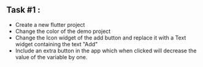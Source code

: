 ## Task #1 : 
* Create a new flutter project
* Change the color of the demo project
* Change the Icon widget of the add button and replace it with a Text widget containing the text "Add"
* Include an extra button in the app which when clicked will decrease the value of the variable by one.
